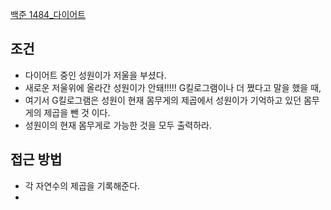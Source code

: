  
[백준 1484_다이어트](https://www.acmicpc.net/problem/1484)


## 조건

- 다이어트 중인 성원이가 저울을 부셨다.
- 새로운 저울위에 올라간 성원이가 안돼!!!!! G킬로그램이나 더 쪘다고 말을 했을 때,
- 여기서 G킬로그램은 성원이 현재 몸무게의 제곱에서 성원이가 기억하고 있던 몸무게의 제곱을 뺀 것 이다.
- 성원이의 현재 몸무게로 가능한 것을 모두 출력하라.



## 접근 방법

- 각 자연수의 제곱을 기록해준다. 
- 